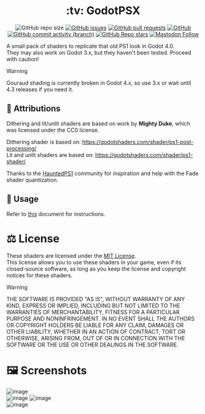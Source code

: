 <div align="center">
  <h1>:tv: GodotPSX</h1>
  
  ![GitHub repo size](https://img.shields.io/github/repo-size/analogfeelings/godot-psx?label=Repo%20Size&style=flat-square)
  [![GitHub issues](https://img.shields.io/github/issues/analogfeelings/godot-psx?label=Issues&style=flat-square)](https://github.com/AnalogFeelings/godot-psx/issues)
  [![GitHub pull requests](https://img.shields.io/github/issues-pr/analogfeelings/godot-psx?label=Pull%20Requests&style=flat-square)](https://github.com/AnalogFeelings/godot-psx/pulls)
  [![GitHub](https://img.shields.io/github/license/analogfeelings/godot-psx?label=License&style=flat-square)](https://github.com/AnalogFeelings/godot-psx/blob/master/LICENSE)
  [![GitHub commit activity (branch)](https://img.shields.io/github/commit-activity/m/analogfeelings/godot-psx/master?label=Commit%20Activity&style=flat-square)](https://github.com/AnalogFeelings/godot-psx/graphs/commit-activity)
  [![GitHub Repo stars](https://img.shields.io/github/stars/analogfeelings/godot-psx?label=Stargazers&style=flat-square)](https://github.com/AnalogFeelings/godot-psx/stargazers)
  [![Mastodon Follow](https://img.shields.io/mastodon/follow/109309123442839534?domain=https%3A%2F%2Ftech.lgbt&style=social)](https://tech.lgbt/@analog_feelings)
</div>

A small pack of shaders to replicate that old PS1 look in Godot 4.0.  
They may also work on Godot 3.x, but they haven't been tested. Proceed with caution!

> [!WARNING]  
> Gouraud shading is currently broken in Godot 4.x, so use 3.x or wait until 4.3 releases if you need it.

## :wave: Attributions

Dithering and lit/unlit shaders are based on work by **Mighty Duke**, which was licensed under the CC0 license.

Dithering shader is based on: https://godotshaders.com/shader/ps1-post-processing/  
Lit and unlit shaders are based on: https://godotshaders.com/shader/ps1-shader/

Thanks to the [HauntedPS1](https://twitter.com/hauntedps1) community for inspiration and help with the Fade shader quantization.

## :thinking: Usage

Refer to [this](USAGE.md) document for instructions.

# :balance_scale: License

These shaders are licensed under the [MIT License](LICENSE).  
This license allows you to use these shaders in your game, even if its closed-source software, as long as you keep the license and copyright notices
for these shaders.

> [!WARNING]  
> THE SOFTWARE IS PROVIDED "AS IS", WITHOUT WARRANTY OF ANY KIND, EXPRESS OR
IMPLIED, INCLUDING BUT NOT LIMITED TO THE WARRANTIES OF MERCHANTABILITY,
FITNESS FOR A PARTICULAR PURPOSE AND NONINFRINGEMENT. IN NO EVENT SHALL THE
AUTHORS OR COPYRIGHT HOLDERS BE LIABLE FOR ANY CLAIM, DAMAGES OR OTHER
LIABILITY, WHETHER IN AN ACTION OF CONTRACT, TORT OR OTHERWISE, ARISING FROM,
OUT OF OR IN CONNECTION WITH THE SOFTWARE OR THE USE OR OTHER DEALINGS IN THE
SOFTWARE.

# :framed_picture: Screenshots

![image](https://user-images.githubusercontent.com/51166756/201708781-582df4c4-78ff-4bb7-b960-d22b67e1c639.png)  
![image](https://github.com/AnalogFeelings/godot-psx/assets/51166756/de9c4c15-e188-4579-9d96-8a8cddaa7654)
![image](https://user-images.githubusercontent.com/51166756/201708887-56fdf30b-364e-4b53-ad9f-53be5d341712.png)  
![image](https://user-images.githubusercontent.com/51166756/201708944-448af1fd-7ff6-45ac-98eb-14b3c3ece93a.png)

